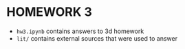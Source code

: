 # HOMEWORK 3

- `hw3.ipynb` contains answers to 3d homework
- `lit/` contains external sources that were used to answer

